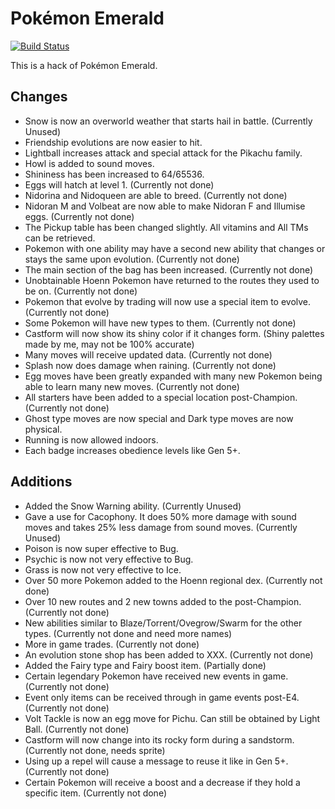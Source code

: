 # Pokémon Emerald

[![Build Status][travis-badge]][travis]

[travis]: https://travis-ci.org/i0brendan0/pokeemerald
[travis-badge]: https://travis-ci.org/i0brendan0/pokeemerald.svg?branch=master

This is a hack of Pokémon Emerald.


## Changes

* Snow is now an overworld weather that starts hail in battle. (Currently Unused)
* Friendship evolutions are now easier to hit.
* Lightball increases attack and special attack for the Pikachu family.
* Howl is added to sound moves.
* Shininess has been increased to 64/65536.
* Eggs will hatch at level 1. (Currently not done)
* Nidorina and Nidoqueen are able to breed. (Currently not done)
* Nidoran M and Volbeat are now able to make Nidoran F and Illumise eggs. (Currently not done)
* The Pickup table has been changed slightly. All vitamins and All TMs can be retrieved.
* Pokemon with one ability may have a second new ability that changes or stays the same upon evolution. (Currently not done)
* The main section of the bag has been increased. (Currently not done)
* Unobtainable Hoenn Pokemon have returned to the routes they used to be on. (Currently not done)
* Pokemon that evolve by trading will now use a special item to evolve. (Currently not done)
* Some Pokemon will have new types to them. (Currently not done)
* Castform will now show its shiny color if it changes form. (Shiny palettes made by me, may not be 100% accurate)
* Many moves will receive updated data. (Currently not done)
* Splash now does damage when raining. (Currently not done)
* Egg moves have been greatly expanded with many new Pokemon being able to learn many new moves. (Currently not done)
* All starters have been added to a special location post-Champion. (Currently not done)
* Ghost type moves are now special and Dark type moves are now physical.
* Running is now allowed indoors.
* Each badge increases obedience levels like Gen 5+.


## Additions

* Added the Snow Warning ability. (Currently Unused)
* Gave a use for Cacophony. It does 50% more damage with sound moves and takes 25% less damage from sound moves. (Currently Unused)
* Poison is now super effective to Bug.
* Psychic is now not very effective to Bug.
* Grass is now not very effective to Ice.
* Over 50 more Pokemon added to the Hoenn regional dex. (Currently not done)
* Over 10 new routes and 2 new towns added to the post-Champion. (Currently not done)
* New abilities similar to Blaze/Torrent/Ovegrow/Swarm for the other types. (Currently not done and need more names)
* More in game trades. (Currently not done)
* An evolution stone shop has been added to XXX. (Currently not done)
* Added the Fairy type and Fairy boost item. (Partially done)
* Certain legendary Pokemon have received new events in game. (Currently not done)
* Event only items can be received through in game events post-E4. (Currently not done)
* Volt Tackle is now an egg move for Pichu. Can still be obtained by Light Ball. (Currently not done)
* Castform will now change into its rocky form during a sandstorm. (Currently not done, needs sprite)
* Using up a repel will cause a message to reuse it like in Gen 5+. (Currently not done)
* Certain Pokemon will receive a boost and a decrease if they hold a specific item. (Currently not done)
